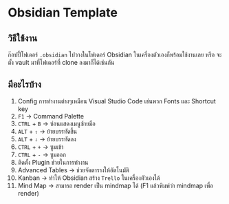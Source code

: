 # Obsidian Template

## วิธีใช้งาน
ก๊อปปี้โฟเดอร์ `.obsidian` ไปวางในโฟเดอร์ Obsidian ในเครื่องตัวเองก็พร้อมใช้งานเลย หรือ จะตั้ง vault มาที่โฟเดอร์ที่ clone ลงมาก็ได้เช่นกัน

## มีอะไรบ้าง
1. Config การทำงานต่างๆเหมือน Visual Studio Code เช่นพวก Fonts และ Shortcut key
  1. `F1` → Command Palette
  1. `CTRL` + `B` → ซ่อนแสดงเมนูซ้ายมือ
  1. `ALT` + `⇧` → ย้ายบรรทัดขึ้น
  1. `ALT` + `⇩` → ย้ายบรรทัดลง
  1. `CTRL` + `+` → ซูมเข้า
  1. `CTRL` + `-` → ซูมออก
2. ติดตั้ง Plugin ช่วยในการทำงาน
  1. Advanced Tables → ช่วยจัดตารางให้อัตโนมัติ
  1. Kanban → ทำให้ Obsidian สร้าง `Trello` ในเครื่องตัวเองได้
  1. Mind Map → สามารถ render เป็น mindmap ได้ (F1 แล้วพิมพ์ว่า mindmap เพื่อ render)
